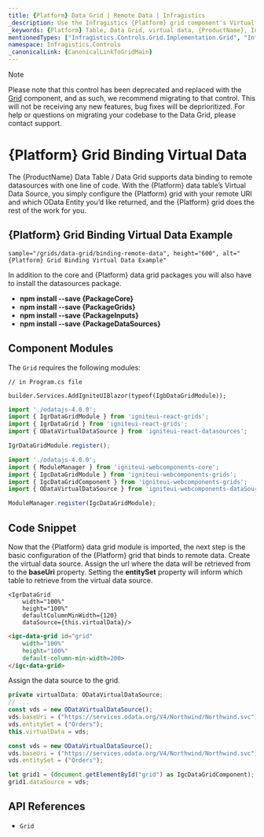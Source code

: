 ```yaml
---
title: {Platform} Data Grid | Remote Data | Infragistics
_description: Use the Infragistics {Platform} grid component's Virtual Data Source to bind remote data. View {ProductName} table tutorials!
_keywords: {Platform} Table, Data Grid, virtual data, {ProductName}, Infragistics, data binding
mentionedTypes: ["Infragistics.Controls.Grid.Implementation.Grid", "Infragistics.Controls.Grid.Implementation.Column"]
namespace: Infragistics.Controls
_canonicalLink: {CanonicalLinkToGridMain}
---
```


<!-- Blazor, WebComponents -->

> [!Note]
Please note that this control has been deprecated and replaced with the [Grid](../data-grid.md) component, and as such, we recommend migrating to that control. This will not be receiving any new features, bug fixes will be deprioritized. For help or questions on migrating your codebase to the Data Grid, please contact support.

<!-- end: Blazor, WebComponents -->

# {Platform} Grid Binding Virtual Data

The {ProductName} Data Table / Data Grid supports data binding to remote datasources with one line of code.  With the {Platform} data table’s Virtual Data Source, you simply configure the {Platform} grid with your remote URI and which OData Entity you’d like returned, and the {Platform} grid does the rest of the work for you.

## {Platform} Grid Binding Virtual Data Example


`sample="/grids/data-grid/binding-remote-data", height="600", alt="{Platform} Grid Binding Virtual Data Example"`



<div class="divider--half"></div>
<!-- Angular, React, WebComponents -->
In addition to the core and {Platform} data grid packages you will also have to install the datasources package.

- **npm install --save {PackageCore}**
- **npm install --save {PackageGrids}**
- **npm install --save {PackageInputs}**
- **npm install --save {PackageDataSources}**

<!-- end: Angular, React, WebComponents -->

## Component Modules

The `Grid` requires the following modules:

```razor
// in Program.cs file

builder.Services.AddIgniteUIBlazor(typeof(IgbDataGridModule));
```

```ts
import './odatajs-4.0.0';
import { IgrDataGridModule } from 'igniteui-react-grids';
import { IgrDataGrid } from 'igniteui-react-grids';
import { ODataVirtualDataSource } from 'igniteui-react-datasources';

IgrDataGridModule.register();
```

```ts
import './odatajs-4.0.0';
import { ModuleManager } from 'igniteui-webcomponents-core';
import { IgcDataGridModule } from 'igniteui-webcomponents-grids';
import { IgcDataGridComponent } from 'igniteui-webcomponents-grids';
import { ODataVirtualDataSource } from 'igniteui-webcomponents-dataSource';

ModuleManager.register(IgcDataGridModule);
```

<div class="divider--half"></div>

## Code Snippet

Now that the {Platform} data grid module is imported, the next step is the basic configuration of the {Platform} grid that binds to remote data. Create the virtual data source. Assign the url where the data will be retrieved from to the <b>baseUri</b> property. Setting the <b>entitySet</b> property will inform which table to retrieve from the virtual data source.

```tsx
<IgrDataGrid
    width="100%"
    height="100%"
    defaultColumnMinWidth={120}
    dataSource={this.virtualData}/>
```

```html
<igc-data-grid id="grid"
    width="100%"
    height="100%"
    default-column-min-width=200>
</igc-data-grid>
```

Assign the data source to the grid.

```ts
private virtualData: ODataVirtualDataSource;
// ...
const vds = new ODataVirtualDataSource();
vds.baseUri = ("https://services.odata.org/V4/Northwind/Northwind.svc");
vds.entitySet = ("Orders");
this.virtualData = vds;
```

```ts
const vds = new ODataVirtualDataSource();
vds.baseUri = ("https://services.odata.org/V4/Northwind/Northwind.svc");
vds.entitySet = ("Orders");

let grid1 = (document.getElementById("grid") as IgcDataGridComponent);
grid1.dataSource = vds;
```

## API References

 - `Grid`